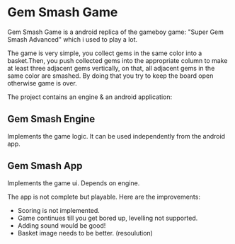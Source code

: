 Gem Smash Game
==============
Gem Smash Game is a android replica of the gameboy game: "Super Gem Smash Advanced" which i used to play a lot.

The game is very simple, you collect gems in the same color into a basket.Then, you push collected gems into the
appropriate column to make at least three adjacent gems vertically, on that, all adjacent gems in the same color
are smashed. By doing that you try to keep the board open otherwise game is over.

The project contains an engine & an android application:

Gem Smash Engine
----------------
Implements the game logic. It can be used independently from the android app.

Gem Smash App
-------------
Implements the game ui. Depends on engine.

The app is not complete but playable. Here are the improvements:
- Scoring is not implemented.  
- Game continues till you get bored up, levelling not supported.
- Adding sound would be good!
- Basket image needs to be better. (resoulution)
